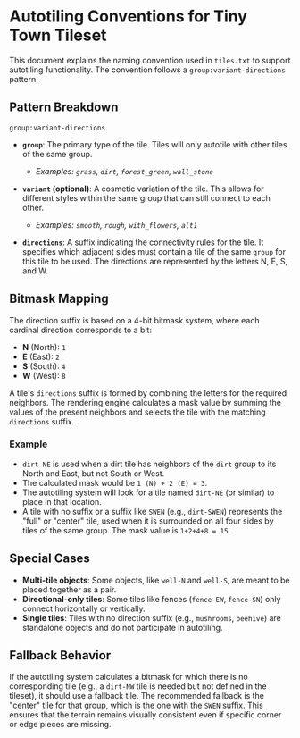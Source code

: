 # Autotiling Conventions for Tiny Town Tileset

This document explains the naming convention used in `tiles.txt` to support autotiling functionality. The convention follows a `group:variant-directions` pattern.

## Pattern Breakdown

`group:variant-directions`

- **`group`**: The primary type of the tile. Tiles will only autotile with other tiles of the same group.

  - _Examples: `grass`, `dirt`, `forest_green`, `wall_stone`_

- **`variant` (optional)**: A cosmetic variation of the tile. This allows for different styles within the same group that can still connect to each other.

  - _Examples: `smooth`, `rough`, `with_flowers`, `alt1`_

- **`directions`**: A suffix indicating the connectivity rules for the tile. It specifies which adjacent sides must contain a tile of the same `group` for this tile to be used. The directions are represented by the letters N, E, S, and W.

## Bitmask Mapping

The direction suffix is based on a 4-bit bitmask system, where each cardinal direction corresponds to a bit:

- **N** (North): `1`
- **E** (East): `2`
- **S** (South): `4`
- **W** (West): `8`

A tile's `directions` suffix is formed by combining the letters for the required neighbors. The rendering engine calculates a mask value by summing the values of the present neighbors and selects the tile with the matching `directions` suffix.

### Example

- `dirt-NE` is used when a dirt tile has neighbors of the `dirt` group to its North and East, but not South or West.
- The calculated mask would be `1 (N) + 2 (E) = 3`.
- The autotiling system will look for a tile named `dirt-NE` (or similar) to place in that location.
- A tile with no suffix or a suffix like `SWEN` (e.g., `dirt-SWEN`) represents the "full" or "center" tile, used when it is surrounded on all four sides by tiles of the same group. The mask value is `1+2+4+8 = 15`.

## Special Cases

- **Multi-tile objects**: Some objects, like `well-N` and `well-S`, are meant to be placed together as a pair.
- **Directional-only tiles**: Some tiles like fences (`fence-EW`, `fence-SN`) only connect horizontally or vertically.
- **Single tiles**: Tiles with no direction suffix (e.g., `mushrooms`, `beehive`) are standalone objects and do not participate in autotiling.

## Fallback Behavior

If the autotiling system calculates a bitmask for which there is no corresponding tile (e.g., a `dirt-NW` tile is needed but not defined in the tileset), it should use a fallback tile. The recommended fallback is the "center" tile for that group, which is the one with the `SWEN` suffix. This ensures that the terrain remains visually consistent even if specific corner or edge pieces are missing.
